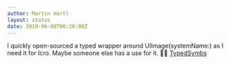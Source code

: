 ```yaml
---
author: Martin Hartl
layout: status
date: 2019-06-08T06:28:00Z
---
```

I quickly open-sourced 
a typed wrapper around UIImage(systemName:) as I need it for Icro. Maybe someone else has a use for it. 🤷‍♂️
[TypedSymbs](https://github.com/hartlco/TypedSymbols)